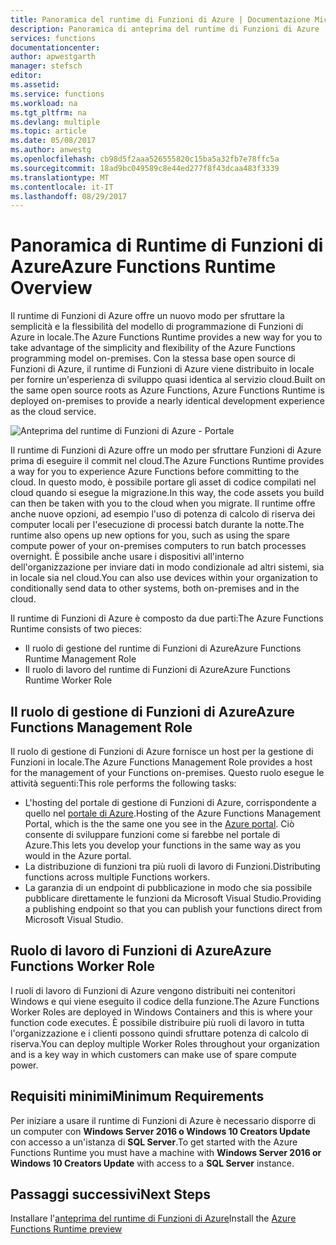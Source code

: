 ```yaml
---
title: Panoramica del runtime di Funzioni di Azure | Documentazione Microsoft
description: Panoramica di anteprima del runtime di Funzioni di Azure
services: functions
documentationcenter: 
author: apwestgarth
manager: stefsch
editor: 
ms.assetid: 
ms.service: functions
ms.workload: na
ms.tgt_pltfrm: na
ms.devlang: multiple
ms.topic: article
ms.date: 05/08/2017
ms.author: anwestg
ms.openlocfilehash: cb98d5f2aaa526555820c15ba5a32fb7e78ffc5a
ms.sourcegitcommit: 18ad9bc049589c8e44ed277f8f43dcaa483f3339
ms.translationtype: MT
ms.contentlocale: it-IT
ms.lasthandoff: 08/29/2017
---
```

# <a name="azure-functions-runtime-overview"></a><span data-ttu-id="4c503-103">Panoramica di Runtime di Funzioni di Azure</span><span class="sxs-lookup"><span data-stu-id="4c503-103">Azure Functions Runtime Overview</span></span>

<span data-ttu-id="4c503-104">Il runtime di Funzioni di Azure offre un nuovo modo per sfruttare la semplicità e la flessibilità del modello di programmazione di Funzioni di Azure in locale.</span><span class="sxs-lookup"><span data-stu-id="4c503-104">The Azure Functions Runtime provides a new way for you to take advantage of the simplicity and flexibility of the Azure Functions programming model on-premises.</span></span> <span data-ttu-id="4c503-105">Con la stessa base open source di Funzioni di Azure, il runtime di Funzioni di Azure viene distribuito in locale per fornire un'esperienza di sviluppo quasi identica al servizio cloud.</span><span class="sxs-lookup"><span data-stu-id="4c503-105">Built on the same open source roots as Azure Functions, Azure Functions Runtime is deployed on-premises to provide a nearly identical development experience as the cloud service.</span></span>

![Anteprima del runtime di Funzioni di Azure - Portale][1]

<span data-ttu-id="4c503-107">Il runtime di Funzioni di Azure offre un modo per sfruttare Funzioni di Azure prima di eseguire il commit nel cloud.</span><span class="sxs-lookup"><span data-stu-id="4c503-107">The Azure Functions Runtime provides a way for you to experience Azure Functions before committing to the cloud.</span></span> <span data-ttu-id="4c503-108">In questo modo, è possibile portare gli asset di codice compilati nel cloud quando si esegue la migrazione.</span><span class="sxs-lookup"><span data-stu-id="4c503-108">In this way, the code assets you build can then be taken with you to the cloud when you migrate.</span></span>  <span data-ttu-id="4c503-109">Il runtime offre anche nuove opzioni, ad esempio l'uso di potenza di calcolo di riserva dei computer locali per l'esecuzione di processi batch durante la notte.</span><span class="sxs-lookup"><span data-stu-id="4c503-109">The runtime also opens up new options for you, such as using the spare compute power of your on-premises computers to run batch processes overnight.</span></span> <span data-ttu-id="4c503-110">È possibile anche usare i dispositivi all'interno dell'organizzazione per inviare dati in modo condizionale ad altri sistemi, sia in locale sia nel cloud.</span><span class="sxs-lookup"><span data-stu-id="4c503-110">You can also use devices within your organization to conditionally send data to other systems, both on-premises and in the cloud.</span></span>

<span data-ttu-id="4c503-111">Il runtime di Funzioni di Azure è composto da due parti:</span><span class="sxs-lookup"><span data-stu-id="4c503-111">The Azure Functions Runtime consists of two pieces:</span></span>
* <span data-ttu-id="4c503-112">Il ruolo di gestione del runtime di Funzioni di Azure</span><span class="sxs-lookup"><span data-stu-id="4c503-112">Azure Functions Runtime Management Role</span></span>
* <span data-ttu-id="4c503-113">Il ruolo di lavoro del runtime di Funzioni di Azure</span><span class="sxs-lookup"><span data-stu-id="4c503-113">Azure Functions Runtime Worker Role</span></span>

## <a name="azure-functions-management-role"></a><span data-ttu-id="4c503-114">Il ruolo di gestione di Funzioni di Azure</span><span class="sxs-lookup"><span data-stu-id="4c503-114">Azure Functions Management Role</span></span>

<span data-ttu-id="4c503-115">Il ruolo di gestione di Funzioni di Azure fornisce un host per la gestione di Funzioni in locale.</span><span class="sxs-lookup"><span data-stu-id="4c503-115">The Azure Functions Management Role provides a host for the management of your Functions on-premises.</span></span> <span data-ttu-id="4c503-116">Questo ruolo esegue le attività seguenti:</span><span class="sxs-lookup"><span data-stu-id="4c503-116">This role performs the following tasks:</span></span>

* <span data-ttu-id="4c503-117">L'hosting del portale di gestione di Funzioni di Azure, corrispondente a quello nel [portale di Azure](https://portal.azure.com).</span><span class="sxs-lookup"><span data-stu-id="4c503-117">Hosting of the Azure Functions Management Portal, which is the the same one you see in the [Azure portal](https://portal.azure.com).</span></span> <span data-ttu-id="4c503-118">Ciò consente di sviluppare funzioni come si farebbe nel portale di Azure.</span><span class="sxs-lookup"><span data-stu-id="4c503-118">This lets you develop your functions in the same way as you would in the Azure portal.</span></span>
* <span data-ttu-id="4c503-119">La distribuzione di funzioni tra più ruoli di lavoro di Funzioni.</span><span class="sxs-lookup"><span data-stu-id="4c503-119">Distributing functions across multiple Functions workers.</span></span>
* <span data-ttu-id="4c503-120">La garanzia di un endpoint di pubblicazione in modo che sia possibile pubblicare direttamente le funzioni da Microsoft Visual Studio.</span><span class="sxs-lookup"><span data-stu-id="4c503-120">Providing a publishing endpoint so that you can publish your functions direct from Microsoft Visual Studio.</span></span>

## <a name="azure-functions-worker-role"></a><span data-ttu-id="4c503-121">Ruolo di lavoro di Funzioni di Azure</span><span class="sxs-lookup"><span data-stu-id="4c503-121">Azure Functions Worker Role</span></span>

<span data-ttu-id="4c503-122">I ruoli di lavoro di Funzioni di Azure vengono distribuiti nei contenitori Windows e qui viene eseguito il codice della funzione.</span><span class="sxs-lookup"><span data-stu-id="4c503-122">The Azure Functions Worker Roles are deployed in Windows Containers and this is where your function code executes.</span></span>  <span data-ttu-id="4c503-123">È possibile distribuire più ruoli di lavoro in tutta l'organizzazione e i clienti possono quindi sfruttare potenza di calcolo di riserva.</span><span class="sxs-lookup"><span data-stu-id="4c503-123">You can deploy multiple Worker Roles throughout your organization and is a key way in which customers can make use of spare compute power.</span></span>

## <a name="minimum-requirements"></a><span data-ttu-id="4c503-124">Requisiti minimi</span><span class="sxs-lookup"><span data-stu-id="4c503-124">Minimum Requirements</span></span>

<span data-ttu-id="4c503-125">Per iniziare a usare il runtime di Funzioni di Azure è necessario disporre di un computer con **Windows Server 2016 o Windows 10 Creators Update** con accesso a un'istanza di **SQL Server**.</span><span class="sxs-lookup"><span data-stu-id="4c503-125">To get started with the Azure Functions Runtime you must have a machine with **Windows Server 2016 or Windows 10 Creators Update** with access to a **SQL Server** instance.</span></span>

## <a name="next-steps"></a><span data-ttu-id="4c503-126">Passaggi successivi</span><span class="sxs-lookup"><span data-stu-id="4c503-126">Next Steps</span></span>

<span data-ttu-id="4c503-127">Installare l'[anteprima del runtime di Funzioni di Azure](https://aka.ms/azafr)</span><span class="sxs-lookup"><span data-stu-id="4c503-127">Install the [Azure Functions Runtime preview](https://aka.ms/azafr)</span></span>

<!--Image references-->
[1]: ./media/functions-runtime-overview/AzureFunctionsRuntime_Portal.png
